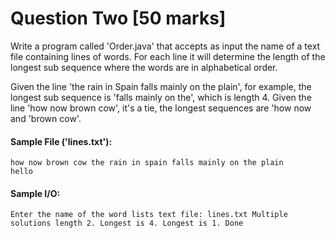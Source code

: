 # Question Two [50 marks]

Write a program called 'Order.java' that accepts as input the name of a text file containing lines of words. For each line it will determine the length of the longest sub sequence where the words are in alphabetical order.

Given the line 'the rain in Spain falls mainly on the plain', for example, the longest sub sequence is 'falls mainly on the', which is length 4. Given the line 'how now brown cow', it's a tie, the longest sequences are 'how now and 'brown cow'.

#### Sample File ('lines.txt'):
<code>how now brown cow
the rain in spain falls mainly on the plain hello
</code>

#### Sample I/O:
<code>Enter the name of the word lists text file: lines.txt
Multiple solutions length 2.
Longest is 4.
Longest is 1.
Done</code>
